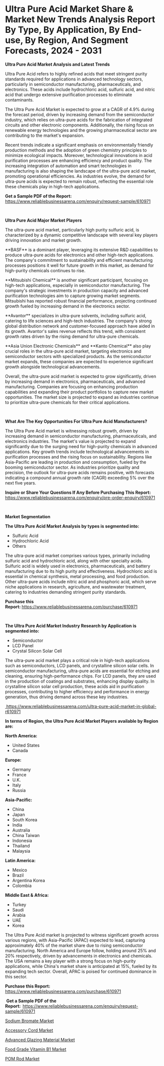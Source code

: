 <p><h1>Ultra Pure Acid Market Share & Market New Trends Analysis Report By Type, By Application, By End-use, By Region, And Segment Forecasts, 2024 - 2031</h1></p><p><strong>Ultra Pure Acid Market Analysis and Latest Trends</strong></p>
<p><p>Ultra Pure Acid refers to highly refined acids that meet stringent purity standards required for applications in advanced technology sectors, particularly in semiconductor manufacturing, pharmaceuticals, and electronics. These acids include hydrochloric acid, sulfuric acid, and nitric acid that undergo extensive purification processes to eliminate contaminants.</p><p>The Ultra Pure Acid Market is expected to grow at a CAGR of 4.9% during the forecast period, driven by increasing demand from the semiconductor industry, which relies on ultra-pure acids for the fabrication of integrated circuits and other electronic components. Additionally, the rising focus on renewable energy technologies and the growing pharmaceutical sector are contributing to the market's expansion.</p><p>Recent trends indicate a significant emphasis on environmentally friendly production methods and the adoption of green chemistry principles to minimize ecological impacts. Moreover, technological innovations in acid purification processes are enhancing efficiency and product quality. The increasing integration of automation and smart technologies in manufacturing is also shaping the landscape of the ultra-pure acid market, promoting operational efficiencies. As industries evolve, the demand for ultra-pure acids is expected to remain robust, reflecting the essential role these chemicals play in high-tech applications.</p></p>
<p><strong>Get a Sample PDF of the Report:&nbsp;</strong> <a href="https://www.reliablebusinessarena.com/enquiry/request-sample/610971?utm_campaign=1294&utm_medium=2&utm_source=Github&utm_content=ia&utm_term=29092024&utm_id=ultra-pure-acid">https://www.reliablebusinessarena.com/enquiry/request-sample/610971</a></p>
<p>&nbsp;</p>
<p><strong>Ultra Pure Acid Major Market Players</strong></p>
<p><p>The ultra-pure acid market, particularly high purity sulfuric acid, is characterized by a dynamic competitive landscape with several key players driving innovation and market growth. </p><p>**BASF** is a dominant player, leveraging its extensive R&D capabilities to produce ultra-pure acids for electronics and other high-tech applications. The company's commitment to sustainability and efficient manufacturing processes positions it well for future growth in this market, as demand for high-purity chemicals continues to rise.</p><p>**Mitsubishi Chemical** is another significant participant, focusing on high-tech applications, especially in semiconductor manufacturing. The company's strategic investments in production capacity and advanced purification technologies aim to capture growing market segments. Mitsubishi has reported robust financial performance, projecting continued growth fueled by increasing demand in the electronics sector.</p><p>**Avantor** specializes in ultra-pure solvents, including sulfuric acid, catering to life sciences and high-tech industries. The company's strong global distribution network and customer-focused approach have aided in its growth. Avantor's sales revenue reflects this trend, with consistent growth rates driven by the rising demand for ultra-pure chemicals.</p><p>**Asia Union Electronic Chemicals** and **Kanto Chemical** also play crucial roles in the ultra-pure acid market, targeting electronics and semiconductor sectors with specialized products. As the semiconductor market expands, these companies are expected to experience significant growth alongside technological advancements.</p><p>Overall, the ultra-pure acid market is expected to grow significantly, driven by increasing demand in electronics, pharmaceuticals, and advanced manufacturing. Companies are focusing on enhancing production capabilities and expanding their product portfolios to capture new market opportunities. The market size is projected to expand as industries continue to prioritize ultra-pure chemicals for their critical applications.</p></p>
<p>&nbsp;</p>
<p><strong>What Are The Key Opportunities For Ultra Pure Acid Manufacturers?</strong></p>
<p><p>The Ultra Pure Acid market is witnessing robust growth, driven by increasing demand in semiconductor manufacturing, pharmaceuticals, and electronics industries. The market's value is projected to expand significantly due to the surging need for high-purity chemicals in advanced applications. Key growth trends include technological advancements in purification processes and the rising focus on sustainability. Regions like Asia-Pacific are leading in production and consumption, fueled by the booming semiconductor sector. As industries prioritize quality and precision, the outlook for ultra-pure acids remains positive, with forecasts indicating a compound annual growth rate (CAGR) exceeding 5% over the next five years.</p></p>
<p><strong>Inquire or Share Your Questions If Any Before Purchasing This Report:</strong> <a href="https://www.reliablebusinessarena.com/enquiry/pre-order-enquiry/610971?utm_campaign=1294&utm_medium=2&utm_source=Github&utm_content=ia&utm_term=29092024&utm_id=ultra-pure-acid">https://www.reliablebusinessarena.com/enquiry/pre-order-enquiry/610971</a></p>
<p>&nbsp;</p>
<p><strong>Market Segmentation</strong></p>
<p><strong>The Ultra Pure Acid Market Analysis by types is segmented into:</strong></p>
<p><ul><li>Sulfuric Acid</li><li>Hydrochloric Acid</li><li>Others</li></ul></p>
<p><p>The ultra-pure acid market comprises various types, primarily including sulfuric acid and hydrochloric acid, along with other specialty acids. Sulfuric acid is widely used in electronics, pharmaceuticals, and battery manufacturing due to its high purity and effectiveness. Hydrochloric acid is essential in chemical synthesis, metal processing, and food production. Other ultra-pure acids include nitric acid and phosphoric acid, which serve niche applications in research, agriculture, and wastewater treatment, catering to industries demanding stringent purity standards.</p></p>
<p><strong>Purchase this Report:&nbsp;</strong><a href="https://www.reliablebusinessarena.com/purchase/610971?utm_campaign=1294&utm_medium=2&utm_source=Github&utm_content=ia&utm_term=29092024&utm_id=ultra-pure-acid">https://www.reliablebusinessarena.com/purchase/610971</a></p>
<p>&nbsp;</p>
<p><strong>The Ultra Pure Acid Market Industry Research by Application is segmented into:</strong></p>
<p><ul><li>Semiconductor</li><li>LCD Panel</li><li>Crystal Silicon Solar Cell</li></ul></p>
<p><p>The ultra-pure acid market plays a critical role in high-tech applications such as semiconductors, LCD panels, and crystalline silicon solar cells. In semiconductor manufacturing, ultra-pure acids are essential for etching and cleaning, ensuring high-performance chips. For LCD panels, they are used in the production of coatings and substrates, enhancing display quality. In crystalline silicon solar cell production, these acids aid in purification processes, contributing to higher efficiency and performance in energy generation, thus driving demand across these key industries.</p></p>
<p><a href="https://www.reliablebusinessarena.com/ultra-pure-acid-market-in-global-r610971?utm_campaign=1294&utm_medium=2&utm_source=Github&utm_content=ia&utm_term=29092024&utm_id=ultra-pure-acid">&nbsp;https://www.reliablebusinessarena.com/ultra-pure-acid-market-in-global-r610971</a></p>
<p><strong>In terms of Region, the Ultra Pure Acid Market Players available by Region are:</strong></p>
<p>
    <p> <strong> North America: </strong>
        <ul>
            <li>United States</li>
            <li>Canada</li>
        </ul>
        </p> 
    <p> <strong> Europe: </strong>
        <ul>
            <li>Germany</li>
            <li>France</li>
            <li>U.K.</li>
            <li>Italy</li>
            <li>Russia</li>
        </ul>
        </p> 
    <p> <strong> Asia-Pacific: </strong>
        <ul>
            <li>China</li>
            <li>Japan</li>
            <li>South Korea</li>
            <li>India</li>
            <li>Australia</li>
            <li>China Taiwan</li>
            <li>Indonesia</li>
            <li>Thailand</li>
            <li>Malaysia</li>
        </ul>
        </p> 
    <p> <strong> Latin America: </strong>
        <ul>
            <li>Mexico</li>
            <li>Brazil</li>
            <li>Argentina Korea</li>
            <li>Colombia</li>
        </ul>
        </p> 
    <p> <strong> Middle East & Africa: </strong>
        <ul>
            <li>Turkey</li>
            <li>Saudi</li>
            <li>Arabia</li>
            <li>UAE</li>
            <li>Korea</li>
        </ul>
    </p>
    </p>
<p><p>The Ultra Pure Acid market is projected to witness significant growth across various regions, with Asia-Pacific (APAC) expected to lead, capturing approximately 40% of the market share due to rising semiconductor manufacturing. North America and Europe follow, holding around 25% and 20% respectively, driven by advancements in electronics and chemicals. The USA remains a key player with a strong focus on high-purity applications, while China's market share is anticipated at 15%, fueled by its expanding tech sector. Overall, APAC is poised for continued dominance in this sector.</p></p>
<p><strong>Purchase this Report: </strong><a href="https://www.reliablebusinessarena.com/purchase/610971?utm_campaign=1294&utm_medium=2&utm_source=Github&utm_content=ia&utm_term=29092024&utm_id=ultra-pure-acid">https://www.reliablebusinessarena.com/purchase/610971</a></p>
<p>&nbsp;<strong>Get a Sample PDF of the Report:&nbsp;&nbsp;</strong><a href="https://www.reliablebusinessarena.com/enquiry/request-sample/610971?utm_campaign=1294&utm_medium=2&utm_source=Github&utm_content=ia&utm_term=29092024&utm_id=ultra-pure-acid">https://www.reliablebusinessarena.com/enquiry/request-sample/610971</a></p>
<p><strong></strong></p>
<p><p><a href="https://issuu.com/reportprime-2/docs/sodium-bromate-market-size-2030.ppt_718bf6f74184eb?utm_campaign=1294&utm_medium=2&utm_source=Github&utm_content=ia&utm_term=29092024&utm_id=ultra-pure-acid">Sodium Bromate Market</a></p><p><a href="https://www.linkedin.com/pulse/market-forecasting-change-global-accessory-cord-dynamics-sxnbc?utm_campaign=1294&utm_medium=2&utm_source=Github&utm_content=ia&utm_term=29092024&utm_id=ultra-pure-acid">Accessory Cord Market</a></p><p><a href="https://issuu.com/reportprime-2/docs/advanced-glazing-material-market-si_5db5eb67c50a96?utm_campaign=1294&utm_medium=2&utm_source=Github&utm_content=ia&utm_term=29092024&utm_id=ultra-pure-acid">Advanced Glazing Material Market</a></p><p><a href="https://github.com/marloy8/Market-Research-Report-List-6/blob/main/food-grade-vitamin-b1-market.md?utm_campaign=1294&utm_medium=2&utm_source=Github&utm_content=ia&utm_term=29092024&utm_id=ultra-pure-acid">Food Grade Vitamin B1 Market</a></p><p><a href="https://www.linkedin.com/pulse/what-current-future-prospects-pom-rod-market-analysis-directions-yvtjc?utm_campaign=1294&utm_medium=2&utm_source=Github&utm_content=ia&utm_term=29092024&utm_id=ultra-pure-acid">POM Rod Market</a></p></p>
